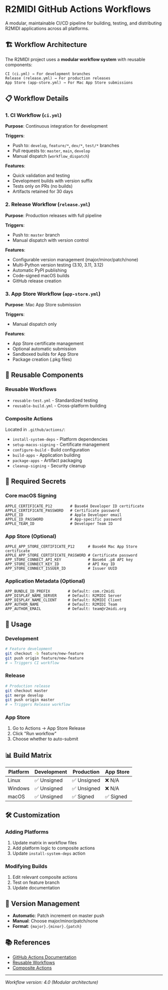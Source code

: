 # R2MIDI GitHub Actions Workflows

A modular, maintainable CI/CD pipeline for building, testing, and distributing R2MIDI applications across all platforms.

## 🏗️ Workflow Architecture

The R2MIDI project uses a **modular workflow system** with reusable components:

```
CI (ci.yml) → For development branches
Release (release.yml) → For production releases
App Store (app-store.yml) → For Mac App Store submissions
```

## 📋 Workflow Details

### 1. CI Workflow (`ci.yml`)

**Purpose**: Continuous integration for development

**Triggers**:
- Push to: `develop`, `feature/*`, `dev/*`, `test/*` branches
- Pull requests to: `master`, `main`, `develop`
- Manual dispatch (`workflow_dispatch`)

**Features**:
- Quick validation and testing
- Development builds with version suffix
- Tests only on PRs (no builds)
- Artifacts retained for 30 days

### 2. Release Workflow (`release.yml`)

**Purpose**: Production releases with full pipeline

**Triggers**:
- Push to: `master` branch
- Manual dispatch with version control

**Features**:
- Configurable version management (major/minor/patch/none)
- Multi-Python version testing (3.10, 3.11, 3.12)
- Automatic PyPI publishing
- Code-signed macOS builds
- GitHub release creation

### 3. App Store Workflow (`app-store.yml`)

**Purpose**: Mac App Store submission

**Triggers**:
- Manual dispatch only

**Features**:
- App Store certificate management
- Optional automatic submission
- Sandboxed builds for App Store
- Package creation (.pkg files)

## 🔧 Reusable Components

### Reusable Workflows
- `reusable-test.yml` - Standardized testing
- `reusable-build.yml` - Cross-platform building

### Composite Actions
Located in `.github/actions/`:
- `install-system-deps` - Platform dependencies
- `setup-macos-signing` - Certificate management
- `configure-build` - Build configuration
- `build-apps` - Application building
- `package-apps` - Artifact packaging
- `cleanup-signing` - Security cleanup

## 🔐 Required Secrets

### Core macOS Signing
```
APPLE_CERTIFICATE_P12        # Base64 Developer ID certificate
APPLE_CERTIFICATE_PASSWORD   # Certificate password
APPLE_ID                     # Apple Developer email
APPLE_ID_PASSWORD            # App-specific password
APPLE_TEAM_ID                # Developer Team ID
```

### App Store (Optional)
```
APPLE_APP_STORE_CERTIFICATE_P12      # Base64 Mac App Store certificate
APPLE_APP_STORE_CERTIFICATE_PASSWORD # Certificate password
APP_STORE_CONNECT_API_KEY            # Base64 .p8 API key
APP_STORE_CONNECT_KEY_ID             # API Key ID
APP_STORE_CONNECT_ISSUER_ID          # Issuer UUID
```

### Application Metadata (Optional)
```
APP_BUNDLE_ID_PREFIX        # Default: com.r2midi
APP_DISPLAY_NAME_SERVER     # Default: R2MIDI Server
APP_DISPLAY_NAME_CLIENT     # Default: R2MIDI Client
APP_AUTHOR_NAME             # Default: R2MIDI Team
APP_AUTHOR_EMAIL            # Default: team@r2midi.org
```

## 🚀 Usage

### Development
```bash
# Feature development
git checkout -b feature/new-feature
git push origin feature/new-feature
# → Triggers CI workflow
```

### Release
```bash
# Production release
git checkout master
git merge develop
git push origin master
# → Triggers Release workflow
```

### App Store
1. Go to Actions → App Store Release
2. Click "Run workflow"
3. Choose whether to auto-submit

## 📊 Build Matrix

| Platform | Development | Production | App Store |
|----------|-------------|------------|-----------|
| Linux    | ✅ Unsigned | ✅ Unsigned | ❌ N/A |
| Windows  | ✅ Unsigned | ✅ Unsigned | ❌ N/A |
| macOS    | ✅ Unsigned | ✅ Signed   | ✅ Signed |

## 🛠️ Customization

### Adding Platforms
1. Update matrix in workflow files
2. Add platform logic to composite actions
3. Update `install-system-deps` action

### Modifying Builds
1. Edit relevant composite actions
2. Test on feature branch
3. Update documentation

## 🔄 Version Management

- **Automatic**: Patch increment on master push
- **Manual**: Choose major/minor/patch/none
- **Format**: `{major}.{minor}.{patch}`

## 📚 References

- [GitHub Actions Documentation](https://docs.github.com/en/actions)
- [Reusable Workflows](https://docs.github.com/en/actions/using-workflows/reusing-workflows)
- [Composite Actions](https://docs.github.com/en/actions/creating-actions/creating-a-composite-action)

---

*Workflow version: 4.0 (Modular architecture)*
